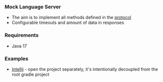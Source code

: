 ### Mock Language Server
* The aim is to implement all methods defined in the [protocol](https://microsoft.github.io/language-server-protocol/)
* Configurable timeouts and amount of data in responses

### Requirements
* Java 17

### Examples
* [Intellij](examples/intellij) - open the project separately, it's intentionally decoupled from the root gradle project 